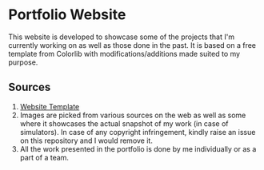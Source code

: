 # Portfolio Website
This website is developed to showcase some of the projects that I'm currently working on as well as those done in the past. It is based on a free template from Colorlib with modifications/additions made suited to my purpose.

## Sources
1. [Website Template](https://colorlib.com/wp/template/transcend/)
2. Images are picked from various sources on the web as well as some where it showcases the actual snapshot of my work (in case of simulators). 
In case of any copyright infringement, kindly raise an issue on this repository and I would remove it.
3. All the work presented in the portfolio is done by me individually or as a part of a team.
